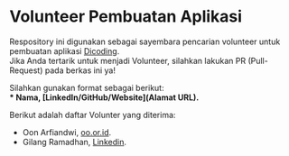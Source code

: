 # Volunteer Pembuatan Aplikasi
Respository ini digunakan sebagai sayembara pencarian volunteer untuk pembuatan aplikasi [Dicoding](www.dicoding.com).<br>
Jika Anda tertarik untuk menjadi Volunteer, silahkan lakukan PR (Pull-Request) pada berkas ini ya! <br>

Silahkan gunakan format sebagai berikut: <br>
**\* Nama, [LinkedIn/GitHub/Website](Alamat URL).**  

Berikut adalah daftar Volunter yang diterima:
* Oon Arfiandwi, [oo.or.id](https://oo.or.id).
* Gilang Ramadhan, [Linkedin](https://www.linkedin.com/in/gilang-adhan/).

